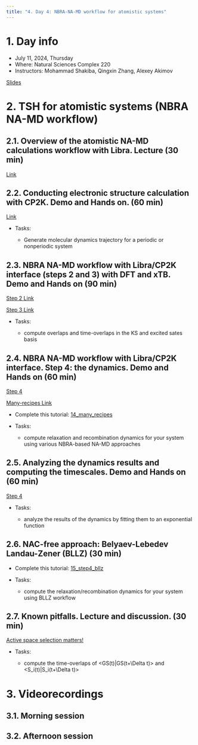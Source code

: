 ```yaml
---
title: "4. Day 4: NBRA-NA-MD workflow for atomistic systems"
---
```


# 1. Day info

 - July 11, 2024, Thursday
 - Where: Natural Sciences Complex 220
 - Instructors: Mohammad Shakiba, Qingxin Zhang, Alexey Akimov

[Slides](../files/Mohammad_Shakiba/July11-nbra.pdf)

# 2. TSH for atomistic systems (NBRA NA-MD workflow)

## 2.1. Overview of the atomistic NA-MD calculations workflow with Libra. Lecture (30 min)

[Link](https://github.com/compchem-cybertraining/Tutorials_Libra/tree/master/6_dynamics/2_nbra_workflows)

## 2.2. Conducting electronic structure calculation with CP2K. Demo and Hands on. (60 min)


[Link](https://github.com/compchem-cybertraining/Tutorials_Libra/tree/master/6_dynamics/2_nbra_workflows/6_step1_cp2k)

* Tasks:

  - Generate molecular dynamics trajectory for a periodic or nonperiodic system

## 2.3. NBRA NA-MD workflow with Libra/CP2K interface (steps 2 and 3) with DFT and xTB. Demo and Hands on (90 min)


[Step 2 Link](https://github.com/compchem-cybertraining/Tutorials_Libra/tree/master/6_dynamics/2_nbra_workflows/7_step2_cp2k)

[Step 3 Link](https://github.com/compchem-cybertraining/Tutorials_Libra/tree/master/6_dynamics/2_nbra_workflows/8_step3)

* Tasks:

  - compute overlaps and time-overlaps in the KS and excited sates basis

## 2.4. NBRA NA-MD workflow with Libra/CP2K interface. Step 4: the dynamics. Demo and Hands on (60 min)

[Step 4](https://github.com/compchem-cybertraining/Tutorials_Libra/tree/master/6_dynamics/2_nbra_workflows/9_step4)

[Many-recipes Link](https://github.com/compchem-cybertraining/Tutorials_Libra/tree/master/6_dynamics/2_nbra_workflows/14_many_recipes)

* Complete this tutorial: [14_many_recipes](https://github.com/compchem-cybertraining/Tutorials_Libra/tree/master/6_dynamics/2_nbra_workflows/14_many_recipes)

* Tasks:

  - compute relaxation and recombination dynamics for your system using various NBRA-based NA-MD approaches


## 2.5. Analyzing the dynamics results and computing the timescales. Demo and Hands on (60 min)


[Step 4](https://github.com/compchem-cybertraining/Tutorials_Libra/tree/master/6_dynamics/2_nbra_workflows/9_step4)

* Tasks:

  - analyze the results of the dynamics by fitting them to an exponential function

## 2.6. NAC-free approach: Belyaev-Lebedev Landau-Zener (BLLZ) (30 min)

* Complete this tutorial: [15_step4_bllz](https://github.com/compchem-cybertraining/Tutorials_Libra/tree/master/6_dynamics/2_nbra_workflows/15_step4_bllz)

* Tasks:

  - compute the relaxation/recombination dynamics for your system using BLLZ workflow


## 2.7. Known pitfalls. Lecture and discussion. (30 min)


[Active space selection matters!](https://github.com/compchem-cybertraining/Tutorials_Libra/tree/master/6_dynamics/2_nbra_workflows/17_active_space_selection)

* Tasks:

  - compute the time-overlaps of <GS(t)|GS(t+\Delta t)> and <S_i(t)|S_i(t+\Delta t)>

# 3. Videorecordings

## 3.1. Morning session

## 3.2. Afternoon session

